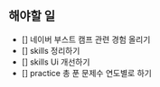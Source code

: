 
## 해야할 일 

- [] 네이버 부스트 캠프 관련 경험 올리기 
- [] skills 정리하기
- [] skills Ui 개선하기 
- [] practice 총 푼 문제수 연도별로 하기 	